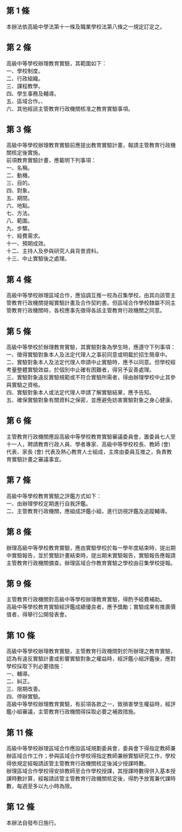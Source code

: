 第 1 條
-------
本辦法依高級中學法第十一條及職業學校法第八條之一規定訂定之。

第 2 條
-------
高級中等學校辦理教育實驗，其範圍如下：　  
一、學校制度。  
二、行政組織。  
三、課程教學。  
四、學生事務及輔導。  
五、區域合作。、  
六、其他經該主管教育行政機關核准之教育實驗事項。

第 3 條
-------
高級中等學校辦理教育實驗前應提出教育實驗計畫，報請主管教育行政機  
關核定後實施。  
前項教育實驗計畫，應載明下列事項：  
一、名稱。  
二、動機。  
三、目的。  
四、對象。  
五、期間。  
六、地點。  
七、方法。  
八、範圍。  
九、步驟。  
十、經費需求。  
十一、預期成效。  
十二、主持人及參與研究人員背景資料。  
十三、中止實驗後之處理。

第 4 條
-------
高級中等學校辦理區域合作，應協調互推一校為召集學校，由其向該管主  
管教育行政機關提報實驗計畫及合作契約書。但區域合作學校隸屬不同主  
管教育行政機關時，各校應事先徵得各該主管教育行政機關之同意。

第 5 條
-------
高級中等學校於辦理教育實驗，其實驗對象為學生時，應遵守下列事項：  
一、徵得實驗對象本人及法定代理人之事前同意或明載於招生簡章中。  
二、實驗對象本人及法定代理人申請中止實驗時，應予以同意。但學校經  
    考量整體實驗效益，於個別中止確有困難者，得另予妥善處理。  
三、實驗對象違反實驗規範或不符合實驗所需者，得由辦理學校中止其參  
    與實驗之資格。　  
四、實驗對象本人或法定代理人申請了解實驗結果，應予告知。  
五、確保實驗對象有關資料之保密，並應避免妨害實驗對象之身心健康。

第 6 條
-------
主管教育行政機關應設高級中等學校教育實驗審議委員會，置委員七人至  
十一人，聘請教育行政人員、學者專家、高級中等學校校長、教師 (會)  
代表、家長 (會) 代表及熱心教育人士組成，主席由委員互推之，負責教  
育實驗計畫之審議事宜。

第 7 條
-------
高級中等學校教育實驗之評鑑方式如下：  
一、由辦理學校定期進行自我評鑑。  
二、主管教育行政機關，應組成評鑑小組，進行訪視評鑑及追蹤輔導。

第 8 條
-------
辦理高級中等學校教育實驗，應由實驗學校於每一學年度結束時，提出期  
中實驗報告，並於實驗計畫結束時，提出期末實驗報告，實驗報告應報請  
主管教育行政機關備查。辦理區域合作教育實驗之學校由召集學校提報。

第 9 條
-------
主管教育行政機關對高級中等學校辦理教育實驗，得酌予經費補助。  
高級中等學校教育實驗經評鑑成績優良者，應予獎勵；實驗成果有推廣價  
值者，得舉行公開發表會。

第 10 條
--------
高級中等學校辦理教育實驗，主管教育行政機關對於所辦理之教育實驗，  
認為有違反實驗計畫或影響實驗對象之權益時，經評鑑小組評鑑後，應對  
學校採取下列必要措施：  
一、輔導。  
二、糾正。  
三、限期改善。  
四、停辦實驗。  
高級中等學校辦理教育實驗，有前項各款之一，致損害學生權益時，經評  
鑑小組審議，主管教育行政機關得採取必要之補救措施。

第 11 條
--------
高級中等學校辦理區域合作應設區域規劃委員會，委員會下得指定教師兼  
辦區域合作工作；參與區域合作學校得指定教師兼辦實驗研究工作，學校  
得依規定經報請該管主管教育行政機關核定後減少授課時數。  
辦理區域合作學校得安排教師至合作學校授課，其授課時數得併入基本授  
課時數計算，經報請該管主管教育行政機關核定後，得酌予放寬兼代課時  
數，每週至多以九小時為限。

第 12 條
--------
本辦法自發布日施行。

